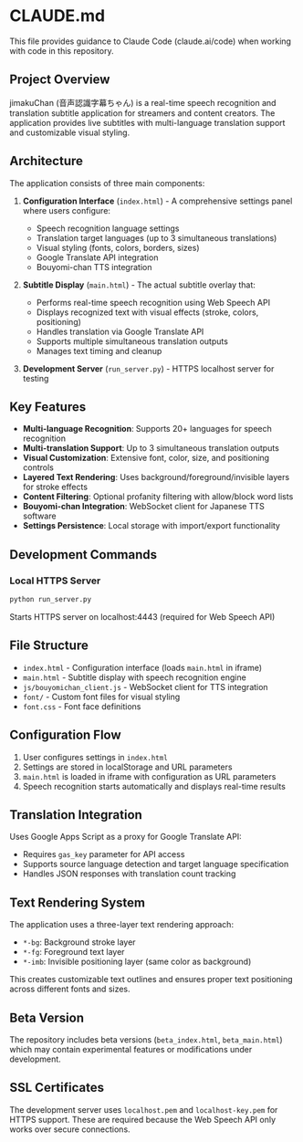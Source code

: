 # CLAUDE.md

This file provides guidance to Claude Code (claude.ai/code) when working with code in this repository.

## Project Overview

jimakuChan (音声認識字幕ちゃん) is a real-time speech recognition and translation subtitle application for streamers and content creators. The application provides live subtitles with multi-language translation support and customizable visual styling.

## Architecture

The application consists of three main components:

1. **Configuration Interface** (`index.html`) - A comprehensive settings panel where users configure:
   - Speech recognition language settings
   - Translation target languages (up to 3 simultaneous translations)
   - Visual styling (fonts, colors, borders, sizes)
   - Google Translate API integration
   - Bouyomi-chan TTS integration

2. **Subtitle Display** (`main.html`) - The actual subtitle overlay that:
   - Performs real-time speech recognition using Web Speech API
   - Displays recognized text with visual effects (stroke, colors, positioning)
   - Handles translation via Google Translate API
   - Supports multiple simultaneous translation outputs
   - Manages text timing and cleanup

3. **Development Server** (`run_server.py`) - HTTPS localhost server for testing

## Key Features

- **Multi-language Recognition**: Supports 20+ languages for speech recognition
- **Multi-translation Support**: Up to 3 simultaneous translation outputs
- **Visual Customization**: Extensive font, color, size, and positioning controls
- **Layered Text Rendering**: Uses background/foreground/invisible layers for stroke effects
- **Content Filtering**: Optional profanity filtering with allow/block word lists
- **Bouyomi-chan Integration**: WebSocket client for Japanese TTS software
- **Settings Persistence**: Local storage with import/export functionality

## Development Commands

### Local HTTPS Server
```bash
python run_server.py
```
Starts HTTPS server on localhost:4443 (required for Web Speech API)

## File Structure
- `index.html` - Configuration interface (loads `main.html` in iframe)
- `main.html` - Subtitle display with speech recognition engine
- `js/bouyomichan_client.js` - WebSocket client for TTS integration
- `font/` - Custom font files for visual styling
- `font.css` - Font face definitions

## Configuration Flow

1. User configures settings in `index.html`
2. Settings are stored in localStorage and URL parameters
3. `main.html` is loaded in iframe with configuration as URL parameters
4. Speech recognition starts automatically and displays real-time results

## Translation Integration

Uses Google Apps Script as a proxy for Google Translate API:
- Requires `gas_key` parameter for API access
- Supports source language detection and target language specification
- Handles JSON responses with translation count tracking

## Text Rendering System

The application uses a three-layer text rendering approach:
- `*-bg`: Background stroke layer
- `*-fg`: Foreground text layer  
- `*-imb`: Invisible positioning layer (same color as background)

This creates customizable text outlines and ensures proper text positioning across different fonts and sizes.

## Beta Version

The repository includes beta versions (`beta_index.html`, `beta_main.html`) which may contain experimental features or modifications under development.

## SSL Certificates

The development server uses `localhost.pem` and `localhost-key.pem` for HTTPS support. These are required because the Web Speech API only works over secure connections.